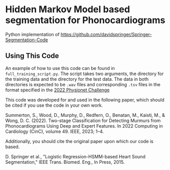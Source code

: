 # Hidden Markov Model based segmentation for Phonocardiograms

Python implementation of https://github.com/davidspringer/Springer-Segmentation-Code 

## Using This Code

An example of how to use this code can be found in `full_training_script.py`. The script takes two arguments, the directory for the training data and the directory for the test data. The data in both directories is expected to be `.wav` files and corresponding `.tsv` files in the format specified in the [2022 Physionet Challenge](https://moody-challenge.physionet.org/2022/#Oliveira2022)


This code was developed for and used in the following paper, which should be cited if you use the code in your own work.

Summerton, S., Wood, D., Murphy, D., Redfern, O., Benatan, M., Kaisti, M., & Wong, D. C. (2022). Two-stage Classification for Detecting Murmurs from Phonocardiograms Using Deep and Expert Features. In 2022 Computing in Cardiology (CinC), volume 49. IEEE, 2023; 1–4.

Additionally, you should cite the original paper upon which our code is based. 

D. Springer et al., "Logistic Regression-HSMM-based Heart Sound Segmentation," IEEE Trans. Biomed. Eng., In Press, 2015.